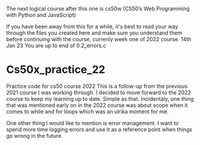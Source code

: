 The next logical course after this one is cs50w (CS50’s Web Programming with Python and JavaScript)

If you have been away from this for a while, it's best to read your way through the files you created here and make sure you understand them before continuing with the course, currenly week one of 2022 course.
14th Jan 23
You are up to end of 0.2_errors.c

# Cs50x_practice_22
Practice code for cs50 course 2022
This is a follow-up from the previous 2021 course I was working through. I decided to move forward to the 2022 course to keep my learning up to date. Simple as that. 
Incidentaly, one thing that was mentioned early on in the 2022 course was about scope when it comes to while and for loops which was an ulrika moment for me. 

One other thing I would like to mention is error management. I want to spend more time logging errors and use it as a reference point when things go wrong in the future. 




